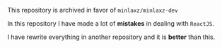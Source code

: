 This repository is archived in favor of ```minlaxz/minlaxz-dev```

In this repository I have made a lot of __mistakes__ in dealing with ```ReactJS```.

I have rewrite everything in another repository and it is **better** than this.
